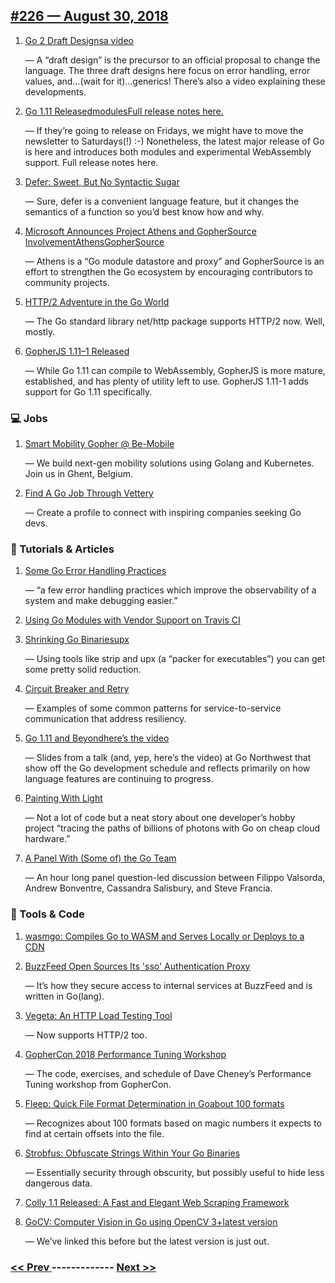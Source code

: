 ## [#226 — August 30, 2018](https://golangweekly.com/issues/226)

1. [Go 2 Draft Designsa video](https://golangweekly.com/link/52012/web)

     — A “draft design” is the precursor to an official proposal to change the language. The three draft designs here focus on error handling, error values, and…(wait for it)…generics! There’s also a video explaining these developments.
1. [Go 1.11 ReleasedmodulesFull release notes here.](https://golangweekly.com/link/52014/web)

     — If they’re going to release on Fridays, we might have to move the newsletter to Saturdays(!) :-) Nonetheless, the latest major release of Go is here and introduces both modules and experimental WebAssembly support. Full release notes here.
1. [Defer: Sweet, But No Syntactic Sugar](https://golangweekly.com/link/52018/web)

     — Sure, defer is a convenient language feature, but it changes the semantics of a function so you’d best know how and why.
1. [Microsoft Announces Project Athens and GopherSource InvolvementAthensGopherSource](https://golangweekly.com/link/52019/web)

     — Athens is a “Go module datastore and proxy” and GopherSource is an effort to strengthen the Go ecosystem by encouraging contributors to community projects.
1. [HTTP/2 Adventure in the Go World](https://golangweekly.com/link/52022/web)

     — The Go standard library net/http package supports HTTP/2 now. Well, mostly.
1. [GopherJS 1.11–1 Released](https://golangweekly.com/link/52023/web)

     — While Go 1.11 can compile to WebAssembly, GopherJS is more mature, established, and has plenty of utility left to use. GopherJS 1.11-1 adds support for Go 1.11 specifically.
### 💻 Jobs

1. [Smart Mobility Gopher @ Be-Mobile](https://golangweekly.com/link/52024/web)

     — We build next-gen mobility solutions using Golang and Kubernetes. Join us in Ghent, Belgium.
1. [Find A Go Job Through Vettery](https://golangweekly.com/link/52025/web)

     — Create a profile to connect with inspiring companies seeking Go devs.
### 📘 Tutorials & Articles

1. [Some Go Error Handling Practices](https://golangweekly.com/link/52026/web)

     — “a few error handling practices which improve the observability of a system and make debugging easier.”
1. [Using Go Modules with Vendor Support on Travis CI](https://golangweekly.com/link/52028/web)

1. [Shrinking Go Binariesupx](https://golangweekly.com/link/52029/web)

     — Using tools like strip and upx (a “packer for executables”) you can get some pretty solid reduction.
1. [Circuit Breaker and Retry](https://golangweekly.com/link/52031/web)

     — Examples of some common patterns for service-to-service communication that address resiliency.
1. [Go 1.11 and Beyondhere’s the video](https://golangweekly.com/link/52032/web)

     — Slides from a talk (and, yep, here’s the video) at Go Northwest that show off the Go development schedule and reflects primarily on how language features are continuing to progress.
1. [Painting With Light](https://golangweekly.com/link/52035/web)

     — Not a lot of code but a neat story about one developer’s hobby project “tracing the paths of billions of photons with Go on cheap cloud hardware.”
1. [A Panel With (Some of) the Go Team](https://golangweekly.com/link/52036/web)

     — An hour long panel question-led discussion between Filippo Valsorda, Andrew Bonventre, Cassandra Salisbury, and Steve Francia.
### 🔧 Tools & Code

1. [wasmgo: Compiles Go to WASM and Serves Locally or Deploys to a CDN](https://golangweekly.com/link/52037/web)

1. [BuzzFeed Open Sources Its 'sso' Authentication Proxy](https://golangweekly.com/link/52038/web)

     — It’s how they secure access to internal services at BuzzFeed and is written in Go(lang).
1. [Vegeta: An HTTP Load Testing Tool](https://golangweekly.com/link/52039/web)

     — Now supports HTTP/2 too.
1. [GopherCon 2018 Performance Tuning Workshop](https://golangweekly.com/link/52041/web)

     — The code, exercises, and schedule of Dave Cheney’s Performance Tuning workshop from GopherCon.
1. [Fleep: Quick File Format Determination in Goabout 100 formats](https://golangweekly.com/link/52042/web)

     — Recognizes about 100 formats based on magic numbers it expects to find at certain offsets into the file.
1. [Strobfus: Obfuscate Strings Within Your Go Binaries](https://golangweekly.com/link/52044/web)

     — Essentially security through obscurity, but possibly useful to hide less dangerous data.
1. [Colly 1.1 Released: A Fast and Elegant Web Scraping Framework](https://golangweekly.com/link/52045/web)

1. [GoCV: Computer Vision in Go using OpenCV 3+latest version](https://golangweekly.com/link/52046/web)

     — We’ve linked this before but the latest version is just out.

### [ << Prev ](golangweekly-225.md) ------------- [ Next >> ](golangweekly-227.md)
